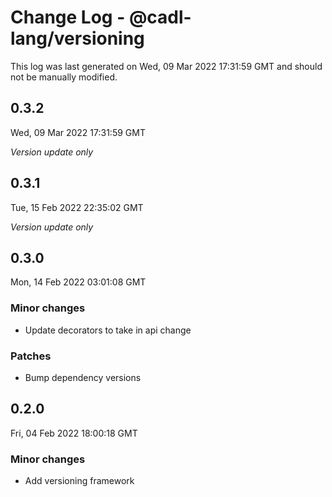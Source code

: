 # Change Log - @cadl-lang/versioning

This log was last generated on Wed, 09 Mar 2022 17:31:59 GMT and should not be manually modified.

## 0.3.2
Wed, 09 Mar 2022 17:31:59 GMT

_Version update only_

## 0.3.1
Tue, 15 Feb 2022 22:35:02 GMT

_Version update only_

## 0.3.0
Mon, 14 Feb 2022 03:01:08 GMT

### Minor changes

- Update decorators to take in api change

### Patches

- Bump dependency versions

## 0.2.0
Fri, 04 Feb 2022 18:00:18 GMT

### Minor changes

- Add versioning framework

